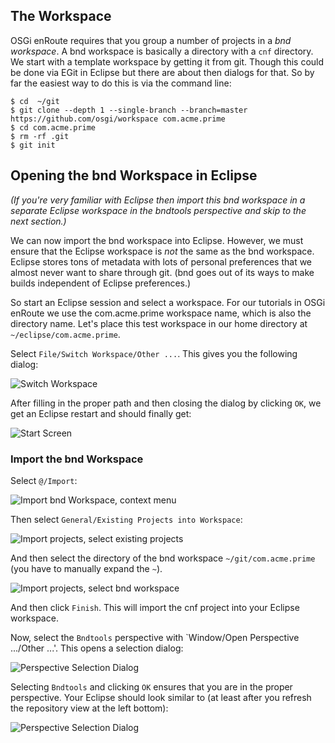## The Workspace

OSGi enRoute requires that you group a number of projects in a _bnd workspace_. A bnd workspace is basically a directory with a `cnf` directory. We start with a template workspace by getting it from git. Though this could be done via EGit in Eclipse but there are about then dialogs for that. So by far the easiest way to do this is via the command line:

	$ cd  ~/git
	$ git clone --depth 1 --single-branch --branch=master https://github.com/osgi/workspace com.acme.prime
	$ cd com.acme.prime
	$ rm -rf .git
	$ git init

## Opening the bnd Workspace in Eclipse

_(If you're very familiar with Eclipse then import this bnd workspace in a separate Eclipse workspace in the bndtools perspective and skip to the next section.)_	

We can now import the bnd workspace into Eclipse. However, we must ensure that the Eclipse workspace is *not* the same as the bnd workspace. Eclipse stores tons of metadata with lots of personal preferences that we almost never want to share through git. (bnd goes out of its ways to make builds independent of Eclipse preferences.) 

So start an Eclipse session and select a workspace. For our tutorials in OSGi enRoute we use the com.acme.prime workspace name, which is also the directory name. Let's place this test workspace in our home directory at `~/eclipse/com.acme.prime`.

Select `File/Switch Workspace/Other ...`. This gives you the following dialog:

![Switch Workspace](/img/qs/qs-switch-0.png)

After filling in the proper path and then closing the dialog by clicking `OK`, we get an Eclipse restart and should finally get:

![Start Screen](/img/qs/qs-switch-1.png)

### Import the bnd Workspace

Select `@/Import`:

![Import bnd Workspace, context menu](/img/qs/bnd-import-0.png)

Then select `General/Existing Projects into Workspace`:

![Import projects, select existing projects](/img/qs/bnd-import-1.png)

And then select the directory of the bnd workspace `~/git/com.acme.prime` (you have to manually expand the `~`).

![Import projects, select bnd workspace](/img/qs/bnd-import-2.png)

And then click `Finish`. This will import the cnf project into your Eclipse workspace.

Now, select the `Bndtools` perspective with `Window/Open Perspective .../Other ...'. This opens a selection dialog:

![Perspective Selection Dialog](/img/qs/workspace-bndtools-0.png)

Selecting `Bndtools` and clicking `OK` ensures that you are in the proper perspective. Your Eclipse should look similar to (at least after you refresh the repository view at the left bottom):

![Perspective Selection Dialog](/img/qs/workspace-bndtools-1.png)


